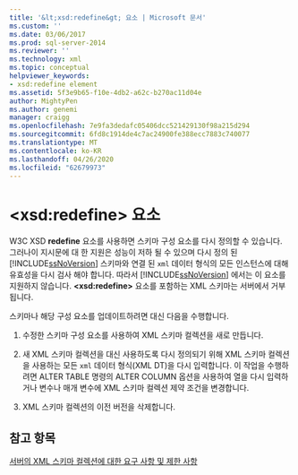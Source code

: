 ```yaml
---
title: '&lt;xsd:redefine&gt; 요소 | Microsoft 문서'
ms.custom: ''
ms.date: 03/06/2017
ms.prod: sql-server-2014
ms.reviewer: ''
ms.technology: xml
ms.topic: conceptual
helpviewer_keywords:
- xsd:redefine element
ms.assetid: 5f3e9b65-f10e-4db2-a62c-b270ac11d04e
author: MightyPen
ms.author: genemi
manager: craigg
ms.openlocfilehash: 7e9fa3dedafc05406dcc521429130f98a215d294
ms.sourcegitcommit: 6fd8c1914de4c7ac24900fe388ecc7883c740077
ms.translationtype: MT
ms.contentlocale: ko-KR
ms.lasthandoff: 04/26/2020
ms.locfileid: "62679973"
---
```

# <a name="the-ltxsdredefinegt-element"></a>&lt;xsd:redefine&gt; 요소
  W3C XSD **redefine** 요소를 사용하면 스키마 구성 요소를 다시 정의할 수 있습니다. 그러나이 지시문에 대 한 지원은 성능이 저하 될 수 있으며 다시 정의 된 [!INCLUDE[ssNoVersion](../../includes/ssnoversion-md.md)] 스키마와 연결 된 `xml` 데이터 형식의 모든 인스턴스에 대해 유효성을 다시 검사 해야 합니다. 따라서 [!INCLUDE[ssNoVersion](../../includes/ssnoversion-md.md)] 에서는 이 요소를 지원하지 않습니다. **\<xsd:redefine>** 요소를 포함하는 XML 스키마는 서버에서 거부됩니다.  
  
 스키마나 해당 구성 요소를 업데이트하려면 대신 다음을 수행합니다.  
  
1.  수정한 스키마 구성 요소를 사용하여 XML 스키마 컬렉션을 새로 만듭니다.  
  
2.  새 XML 스키마 컬렉션을 대신 사용하도록 다시 정의되기 위해 XML 스키마 컬렉션을 사용하는 모든 `xml` 데이터 형식(XML DT)을 다시 입력합니다. 이 작업을 수행하려면 ALTER TABLE 명령의 ALTER COLUMN 옵션을 사용하여 열을 다시 입력하거나 변수나 매개 변수에 XML 스키마 컬렉션 제약 조건을 변경합니다.  
  
3.  XML 스키마 컬렉션의 이전 버전을 삭제합니다.  
  
## <a name="see-also"></a>참고 항목  
 [서버의 XML 스키마 컬렉션에 대한 요구 사항 및 제한 사항](requirements-and-limitations-for-xml-schema-collections-on-the-server.md)  
  
  
